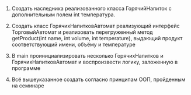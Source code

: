 1) Создать наследника реализованного класса ГорячийНапиток с дополнительным полем int температура.

2) Создать класс ГорячихНапитковАвтомат реализующий интерфейс
    ТорговыйАвтомат и реализовать перегруженный метод
    getProduct(int name, int volume, int temperature), выдающий продукт соответствующий имени, объёму и температуре

3) В main проинициализировать несколько ГорячихНапитков и ГорячихНапитковАвтомат и воспроизвести логику, заложенную в программе
4) Всё вышеуказанное создать согласно принципам ООП, пройденным на семинаре